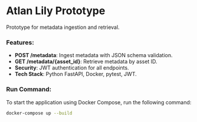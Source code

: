 # Atlan Lily Prototype

Prototype for metadata ingestion and retrieval.

### Features:
- **POST /metadata**: Ingest metadata with JSON schema validation.
- **GET /metadata/{asset_id}**: Retrieve metadata by asset ID.
- **Security**: JWT authentication for all endpoints.
- **Tech Stack**: Python FastAPI, Docker, pytest, JWT.

### Run Command:
To start the application using Docker Compose, run the following command:

```bash
docker-compose up --build

